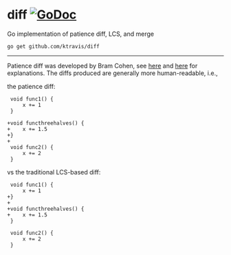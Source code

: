 # diff [![GoDoc](https://godoc.org/github.com/gin-gonic/gin?status.svg)](https://godoc.org/github.com/gin-gonic/gin)
Go implementation of patience diff, LCS, and merge

```shell
go get github.com/ktravis/diff
```

---

Patience diff was developed by Bram Cohen, see [here](http://alfedenzo.livejournal.com/170301.html) and
[here](http://bramcohen.livejournal.com/73318.html) for explanations.
The diffs produced are generally more human-readable, i.e.,

the patience diff:

```
 void func1() {
     x += 1
 }

+void functhreehalves() {
+    x += 1.5
+}
+
 void func2() {
     x += 2
 }
```

vs the traditional LCS-based diff:

```
 void func1() {
     x += 1
+}
+
+void functhreehalves() {
+    x += 1.5
 }
 
 void func2() {
     x += 2
 }
```
